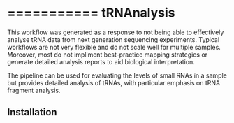 ===========
tRNAnalysis
===========


This workflow was generated as a response to not being able to effectively analyse tRNA data from next generation sequencing experiments. Typical workflows are not very flexible and do not scale well for multiple samples. Moreover, most do not impliment best-practice mapping strategies or generate detailed analysis reports to aid biological interpretation.

The pipeline can be used for evaluating the levels of small RNAs in a sample but provides detailed analysis of tRNAs, with particular emphasis on tRNA fragment analysis.

Installation
------------
